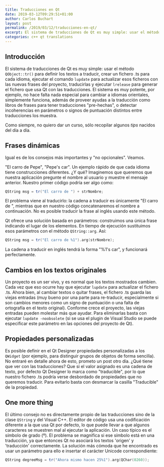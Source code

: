 ```yaml
---
title: Traducciones en Qt
date: 2019-03-12T09:29:51+01:00
author: Carlos Buchart
layout: post
permalink: /2019/03/12/traducciones-en-qt/
excerpt: El sistema de traducciones de Qt es muy simple: usar el método QObject::tr() para definir los textos a traducir, crear un fichero .ts para cada idioma, ejecutar el comando lupdate para actualizar esos ficheros con las nuevas frases del proyecto, traducirlas y ejecutar lrelease para generar el fichero que usa Qt con las traducciones.
categories: c++ qt translations
---
```

## Introducción

El sistema de traducciones de Qt es muy simple: usar el método `QObject::tr()` para definir los textos a traducir, crear un fichero .ts para cada idioma, ejecutar el comando `lupdate` para actualizar esos ficheros con las nuevas frases del proyecto, traducirlas y ejecutar `lrelease` para generar el fichero que usa Qt con las traducciones. El sistema es muy potente, por ejemplo, no hace falta nada especial para cambiar a idiomas orientales, simplemente funciona, además de proveer ayudas a la traducción como libros de frases para tener traducciones "pre-hechas", o detectar incoherencias en parámetros o signos de puntuación distintos entre traducciones los muestra.

Como siempre, no quiero dar un curso, sólo recopilar algunos _tips_ nacidos del día a día.

## Frases dinámicas

Igual es de los consejos más importantes y "no opcionales". Veamos.

"El carro de Pepe", "Pepe's car". Un ejemplo rápido de que cada idioma tiene construcciones diferentes. ¿Y qué? Imaginemos que queremos que nuestra aplicación pregunte el nombre al usuario y muestre el mensaje anterior. Nuestro primer código podría ser algo como:

```cpp
QString msg = tr("El carro de ") + strNombre;
```

El problema viene al traducirlo: la cadena a traducir es únicamente "El carro de ", mientras que en nuestro código concatenaremos el nombre a continuación. No es posible traducir la frase al inglés usando este método.

Qt ofrece una solución basada en parámetros: construimos una única frase indicando el lugar de los elementos. En tiempo de ejecución sustituimos esos parámetros con el método `QString::arg`. Así:

```cpp
QString msg = tr("El carro de %1").arg(strNombre);
```

La cadena a traducir en inglés tendrá la forma "%1's car", y funcionará perfectamente.

## Cambios en los textos originales

Un proyecto es un ser vivo, y es normal que los textos mostrados cambien. Cada vez que eso ocurre hay que ejecutar `lupdate` para actualizar el fichero .ts. Ahora bien, al cambiar textos o quitar frases, el fichero .ts guarda las viejas entradas (muy bueno por una parte para re-traducir, especialmente si son cambios menores como un signo de puntuación o una falta de ortografía en el texto original). Conforme crece el proyecto, las viejas entradas pueden molestar más que ayudar. Para eliminarlas basta con ejecutar `lupdate -noobsolete` (si se usa el plugin de Visual Studio se puede especificar este parámetro en las opciones del proyecto de Qt).

## Propiedades personalizadas

Es posible definir en el Qt Designer propiedades personalizadas a los `QWidget` (por ejemplo, para distinguir grupos de objetos de forma sencilla). No entraré en detalle ahora de esto, prometo un post otro día. ¿Qué tiene que ver con las traducciones? Que si el valor asignado es una cadena de texto, por defecto Qt Designer lo marca como "traducible", por lo que nuestro fichero .ts podría verse desbordado de propiedades que no queremos traducir. Para evitarlo basta con desmarcar la casilla "Traducible" de la propiedad.

## One more thing

El último consejo no es directamente propio de las traducciones sino de la clase `QString` y del Visual C++. El editor de código usa una codificación diferente a la que usa Qt por defecto, lo que puede llevar a que algunos caracteres se muestren mal al ejecutar la aplicación. Un caso típico es el símbolo de grado (º). El problema se magnifica si ese símbolo está en una traducción, ya que entonces Qt no asociará los textos 'origen' y 'traducción' correctamente. La solución más cómoda que he encontrado es usar un parámetro para ello e insertar el carácter Unicode correspondiente:

```cpp
QString degreeMsg = tr("Ahora mismo hacen 25%1").arg(QChar(0260));
```
